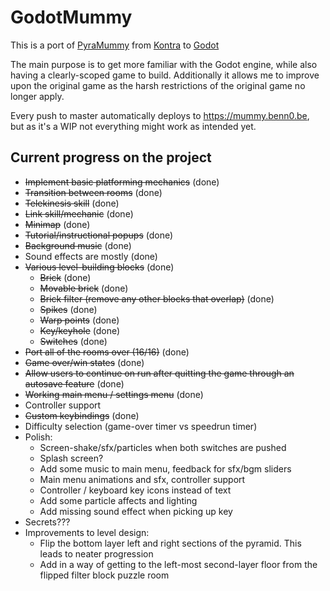 # GodotMummy

This is a port of [PyraMummy](https://github.com/bdaenen/pyramummy/blob/master/README.md) from [Kontra](https://github.com/straker/kontra) to [Godot](https://github.com/godotengine/godot)

The main purpose is to get more familiar with the Godot engine, while also having a clearly-scoped game to build. Additionally it allows me to improve upon the original game as the harsh restrictions of the original game no longer apply.

Every push to master automatically deploys to https://mummy.benn0.be, but as it's a WIP not everything might work as intended yet.

## Current progress on the project
- ~~Implement basic platforming mechanics~~ (done)
- ~~Transition between rooms~~ (done)
- ~~Telekinesis skill~~ (done)
- ~~Link skill/mechanic~~ (done)
- ~~Minimap~~ (done)
- ~~Tutorial/instructional popups~~ (done)
- ~~Background music~~ (done)
- Sound effects are mostly (done)
- ~~Various level-building blocks~~ (done)
    - ~~Brick~~ (done)
    - ~~Movable brick~~ (done)
    - ~~Brick filter (remove any other blocks that overlap)~~ (done)
    - ~~Spikes~~ (done)
    - ~~Warp points~~ (done)
    - ~~Key/keyhole~~ (done)
    - ~~Switches~~ (done)
- ~~Port all of the rooms over (16/16)~~ (done)
- ~~Game over/win states~~ (done)
- ~~Allow users to continue on run after quitting the game through an autosave feature~~ (done)
- ~~Working main menu / settings menu~~ (done)
- Controller support
- ~~Custom keybindings~~ (done)
- Difficulty selection (game-over timer vs speedrun timer)
- Polish:
    - Screen-shake/sfx/particles when both switches are pushed
    - Splash screen?
    - Add some music to main menu, feedback for sfx/bgm sliders
    - Main menu animations and sfx, controller support
    - Controller / keyboard key icons instead of text
    - Add some particle affects and lighting
    - Add missing sound effect when picking up key
- Secrets???
- Improvements to level design:
    - Flip the bottom layer left and right sections of the pyramid. This leads to neater progression
    - Add in a way of getting to the left-most second-layer floor from the flipped filter block puzzle room
